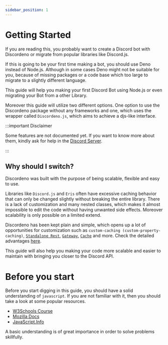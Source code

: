 ```yaml
---
sidebar_position: 1
---
```


# Getting Started

If you are reading this, you probably want to create a Discord bot with Discordeno or migrate from popular libraries
like Discord.js.

If this is going to be your first time making a bot, you should use Deno instead of Node.js. Although in some cases Deno
might not be suitable for you, because of missing packages or a code base which too large to migrate to a slightly
different language.

This guide will help you making your first Discord Bot using Node.js or even migrating your Bot from a other Library.

Moreover this guide will utilize two different options. One option to use the Discordeno package without any frameworks and one, which uses the wrapper called `Discordeno.js`, which aims to achieve a djs-like interface.

:::important Disclaimer

Some features are not documented yet. If you want to know more about them, kindly ask for help in the
[Discord Server](https://discord.gg/ddeno).

:::

## Why should I switch?

Discordeno was built with the purpose of being scalable, flexible and easy to use.

Libraries like `Discord.js` and `Eris` often have excessive caching behavior that can only be changed slightly without
breaking the entire library. There is a lack of customization and many nested classes, which makes it almost impossible
to edit the code without having unwanted side effects. Moreover scalability is only possible on a limited extend.

Discordeno has been kept plain and simple, which opens up a lot of opportunities for customization such as
`custom-caching (custom-property-caching)`, [`Standalone Rest`](../big-bot-guide/rest.md),
[`Gateway`](../big-bot-guide/gateway.md), [`Cache`](../big-bot-guide/cache.md) and more. Check the detailed advantages
[here](https://github.com/discordeno/discordeno#features).

This guide will also help you making your code more scalable and easier to maintain with bringing you closer to the
Discord API.

# Before you start

Before you start digging in this guide, you should have a solid understanding of `javascript`. If you are not familiar
with it, then you should take a look at some popular resources.

- [W3Schools Course](https://www.w3schools.com/js/DEFAULT.asp)
- [Mozilla Docs](https://developer.mozilla.org/en-US/docs/Web/JavaScript)
- [JavaScript.Info](https://javascript.info)

A basic understanding is of great importance in order to solve problems skillfully.
